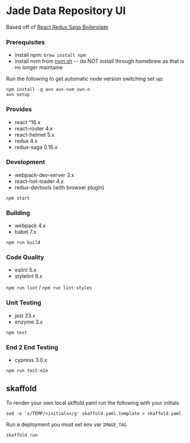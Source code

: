 # Jade Data Repository UI

Based off of [React Redux Saga Boilerplate](https://github.com/gilbarbara/react-redux-saga-boilerplate)

### Prerequisites
- install npm: `brew install npm`
- install nvm from [nvm.sh](nvm.sh) -- do NOT install through homebrew as that is no longer maintaine

Run the following to get automatic node version switching set up:
```
npm install -g avn avn-nvm avn-n
avn setup
 ```

### Provides

- react ^16.x
- react-router 4.x
- react-helmet 5.x
- redux 4.x
- redux-saga 0.16.x

### Development

- webpack-dev-server 3.x
- react-hot-loader 4.x
- redux-devtools (with browser plugin)

`npm start`

### Building

- webpack 4.x
- babel 7.x

`npm run build`

### Code Quality

- eslint 5.x
- stylelint 9.x

`npm run lint` / `npm run lint:styles`

### Unit Testing

- jest 23.x
- enzyme 3.x

`npm test`

### End 2 End Testing

- cypress 3.0.x

`npm run test:e2e`

## skaffold
To render your own local skffold.yaml run the following with your initials
```
sed -e 's/TEMP/<initials>/g' skaffold.yaml.template > skaffold.yaml
```
Run a deployment you must set env var `IMAGE_TAG`
```
skaffold run
```
